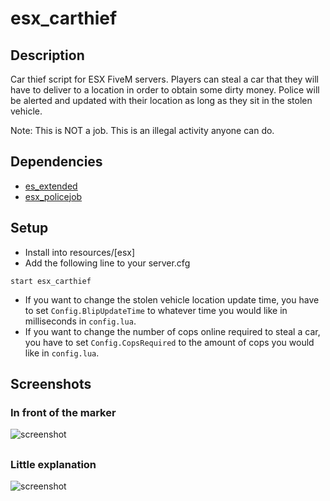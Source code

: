 # esx_carthief
## Description
Car thief script for ESX FiveM servers. Players can steal a car that they will have to deliver to a location in order to obtain some dirty money. Police will be alerted and updated with their location as long as they sit in the stolen vehicle.

Note: This is NOT a job. This is an illegal activity anyone can do.
## Dependencies
* [es_extended](https://github.com/ESX-Org/es_extended)
* [esx_policejob](https://github.com/ESX-Org/esx_policejob)
## Setup
* Install into resources/[esx]
* Add the following line to your server.cfg
```
start esx_carthief
```

* If you want to change the stolen vehicle location update time, you have to set `Config.BlipUpdateTime` to whatever time you would like in milliseconds in `config.lua`.
* If you want to change the number of cops online required to steal a car, you have to set `Config.CopsRequired` to the amount of cops you would like in `config.lua`.
## Screenshots
### In front of the marker
![screenshot](https://i.imgur.com/BoqYPHj.jpg)
##
### Little explanation
![screenshot](https://i.imgur.com/maaWc4i.jpg)
